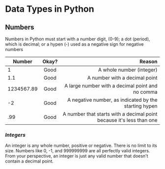 # Data Types in Python

## Numbers
Numbers in Python must start with a number digit, (0-9); a dot (period), which is decimal; or a hypen (-) used as a negative sign for negative numbers

| Number         | Okay?           | Reason                                                               |
| ---------------|:---------------:| --------------------------------------------------------------------:|
| 1              | Good            | A whole number (integer)                                             |
| 1.1            | Good            | A number with a decimal point                                        |
| 1234567.89     | Good            | A large number with a decimal point and no comma                     |
| -2             | Good            | A negative number, as indicated by the starting hypen                |
| .99            | Good            | A number that starts with a decimal point because it's less than one |

### *Integers*
An integer is any whole number, positive or negative. There is no limit to its size. Numbers like 0, -1, and 999999999 are all perfectly valid integers. From your perspective, an integer is just any valid number that doesn't contain a decimal point.